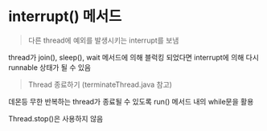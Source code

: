 
# interrupt() 메서드

> 다른 thread에 예외를 발생시키는 interrupt를 보냄

thread가 join(), sleep(), wait 메서드에 의해 블럭킹 되었다면 interrupt에 의해
다시 runnable 상태가 될 수 있음

> Thread 종료하기 (terminateThread.java 참고)

데몬등 무한 반복하는 thread가 종료될 수 있도록 run() 메서드 내의 while문을 활용

Thread.stop()은 사용하지 않음

